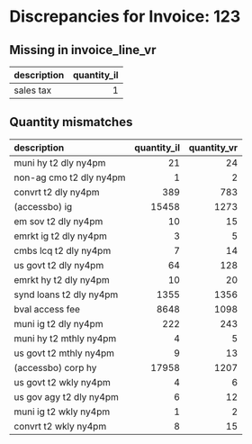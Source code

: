 # Discrepancies for Invoice: 123

## Missing in invoice_line_vr

| description   |   quantity_il |
|:--------------|--------------:|
| sales tax     |             1 |

## Quantity mismatches

| description             |   quantity_il |   quantity_vr |
|:------------------------|--------------:|--------------:|
| muni hy t2 dly ny4pm    |            21 |            24 |
| non-ag cmo t2 dly ny4pm |             1 |             2 |
| convrt t2 dly ny4pm     |           389 |           783 |
| (accessbo) ig           |         15458 |          1273 |
| em sov t2 dly ny4pm     |            10 |            15 |
| emrkt ig t2 dly ny4pm   |             3 |             5 |
| cmbs lcq t2 dly ny4pm   |             7 |            14 |
| us govt t2 dly ny4pm    |            64 |           128 |
| emrkt hy t2 dly ny4pm   |            10 |            20 |
| synd loans t2 dly ny4pm |          1355 |          1356 |
| bval access fee         |          8648 |          1098 |
| muni ig t2 dly ny4pm    |           222 |           243 |
| muni hy t2 mthly ny4pm  |             4 |             5 |
| us govt t2 mthly ny4pm  |             9 |            13 |
| (accessbo) corp hy      |         17958 |          1207 |
| us govt t2 wkly ny4pm   |             4 |             6 |
| us gov agy t2 dly ny4pm |             6 |            12 |
| muni ig t2 wkly ny4pm   |             1 |             2 |
| convrt t2 wkly ny4pm    |             8 |            15 |
